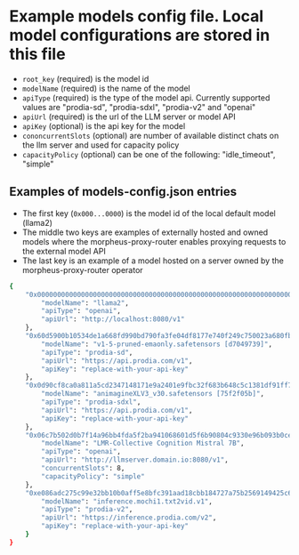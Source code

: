 # Example models config file.  Local model configurations are stored in this file
* `root_key` (required) is the model id
* `modelName` (required) is the name of the model
* `apiType` (required) is the type of the model api.  Currently supported values are "prodia-sd", "prodia-sdxl", "prodia-v2" and "openai"
* `apiUrl` (required) is the url of the LLM server or model API
* `apiKey` (optional) is the api key for the model
* `cononcurrentSlots` (optional) are number of available distinct chats on the llm server and used for capacity policy
* `capacityPolicy` (optional) can be one of the following: "idle_timeout", "simple" 

## Examples of models-config.json entries 
* The first key (`0x000...0000`) is the model id of the local default model (llama2)
* The middle two keys are examples of externally hosted and owned models where the morpheus-proxy-router enables proxying requests to the external model API
* The last key is an example of a model hosted on a server owned by the morpheus-proxy-router operator

```bash
{
    "0x0000000000000000000000000000000000000000000000000000000000000000": {
        "modelName": "llama2",
        "apiType": "openai",
        "apiUrl": "http://localhost:8080/v1"
    }, 
    "0x60d5900b10534de1a668fd990bd790fa3fe04df8177e740f249c750023a680fb": {
        "modelName": "v1-5-pruned-emaonly.safetensors [d7049739]",
        "apiType": "prodia-sd",
        "apiUrl": "https://api.prodia.com/v1",
        "apiKey": "replace-with-your-api-key"
    },
    "0x0d90cf8ca0a811a5cd2347148171e9a2401e9fbc32f683b648c5c1381df91ff7": {
        "modelName": "animagineXLV3_v30.safetensors [75f2f05b]",
        "apiType": "prodia-sdxl",
        "apiUrl": "https://api.prodia.com/v1",
        "apiKey": "replace-with-your-api-key"
    },
    "0x06c7b502d0b7f14a96bb4fda5f2ba941068601d5f6b90804c9330e96b093b0ce": {
        "modelName": "LMR-Collective Cognition Mistral 7B",
        "apiType": "openai",
        "apiUrl": "http://llmserver.domain.io:8080/v1",
        "concurrentSlots": 8,
        "capacityPolicy": "simple"
    },
    "0xe086adc275c99e32bb10b0aff5e8bfc391aad18cbb184727a75b2569149425c6": {
        "modelName": "inference.mochi1.txt2vid.v1",
        "apiType": "prodia-v2",
        "apiUrl": "https://inference.prodia.com/v2",
        "apiKey": "replace-with-your-api-key"
    }
}
```